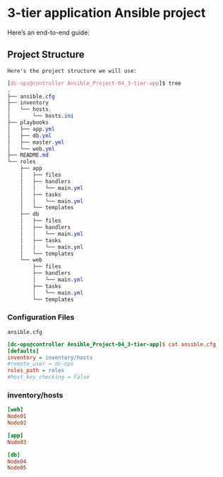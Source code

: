 # 3-tier application Ansible project
 
 Here’s an end-to-end guide:

 ## Project Structure

    Here's the project structure we will use:

```css
[dc-ops@controller Ansible_Project-04_3-tier-app]$ tree
.
├── ansible.cfg
├── inventory
│   └── hosts
│       └── hosts.ini
├── playbooks
│   ├── app.yml
│   ├── db.yml
│   ├── master.yml
│   └── web.yml
├── README.md
└── roles
    ├── app
    │   ├── files
    │   ├── handlers
    │   │   └── main.yml
    │   ├── tasks
    │   │   └── main.yml
    │   └── templates
    ├── db
    │   ├── files
    │   ├── handlers
    │   │   └── main.yml
    │   ├── tasks
    │   │   └── main.yml
    │   └── templates
    └── web
        ├── files
        ├── handlers
        │   └── main.yml
        ├── tasks
        │   └── main.yml
        └── templates
```

### Configuration Files
    ansible.cfg
```ini
[dc-ops@controller Ansible_Project-04_3-tier-app]$ cat ansible.cfg
[defaults]
inventory = inventory/hosts
#remote_user = dc-ops
roles_path = roles
#host_key_checking = False
```

### inventory/hosts

```ini
[web]
Node01
Node02

[app]
Node03

[db]
Node04
Node05
```

